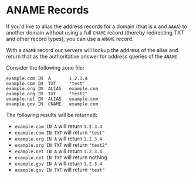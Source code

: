 # ANAME Records

If you'd like to alias the address records for a domain (that is `A` and `AAAA`) to another
domain without using a full `CNAME` record (thereby redirecting TXT and other record types),
you can use a `ANAME` record.

With a `ANAME` record our servers will lookup the address of the alias and return that 
as the authoritative answer for address queries of the `ANAME`.

Consider the following zone
file:

```dns
example.com IN  A       1.2.3.4
example.com IN  TXT     "test"
example.org IN  ALIAS   example.com
example.org IN  TXT     "test2"
example.net IN  ALIAS   example.com
example.gov IN  CNAME   example.com
```

The following results will be returned:

* `example.com IN A` will return `1.2.3.4`
* `example.com IN TXT` will return `"test"`
* `example.org IN A` will return `1.2.3.4`
* `example.org IN TXT` will return `"test2"`
* `example.net IN A` will return `1.2.3.4`
* `example.net IN TXT` will return nothing
* `example.gov IN A` will return `1.2.3.4`
* `example.gov IN TXT` will return `"test"`